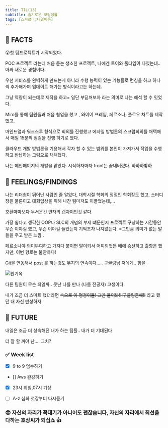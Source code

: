 ```yaml
---
title: TIL(13)
subtitle: 슬기로운 코딩생활
tags: [스파르타,내일배움]
---
```


## 📌 FACTS

😮첫 팀프로젝트가 시작되었다.

POC 프로젝트 라는데 처음 듣는 생소한 프로젝트, 나에겐 토이와 풀타임이 다였는데.. 아싸 새로운 경험이다.

우선 서비스를 완벽하게 만드는게 아니라 수행 능력이 있는 기능들로 런칭을 하고 하나씩 추가해가며 업데이트 해가는 방식이라고는 하는데.

그냥 역량이 되는데로 제작을 하고= 일단 부딛쳐보자 라는 의미로 나는 해석 할 수 잇었다.

Miro를 통해 팀원들과 처음 협업을 했고 , 와이어 프레임, 페르소나, 플로우 차트를 제작했고,

마인드맵과 워크스루 형식으로 회의를 진행했고 에자일 방법론의 스크럼회의를 채택해서 매일 15분씩 점검을 진행 하기로 했다.

클라우드 개발 방법론을 기용해서 각자 할 수 있는 범위를 본인이 가져가서 작업을 수행하고 반납하는 그림으로 채택했다.

나는 메인페이지의 개발을 맡았다. 시작하자마자 front는 끝내버렸다. 하하하핳하

## 📌 FEELINGS/FINDINGS

나는 리더쉽이 뛰어난 사람인 줄 알았다, 대학시절 학회의 정점인 학회장도 했고, 스터디 장은 물론이고 대회입상을 위해 나간 팀마저도 이끌었는데,...

호환마마보다 무서운건 연차의 갭차이인것 같다.

가장 쉽다고 생각한 OOP나 SLC의 개념의 부제 떄문인지 프로젝트 구상하는 시간동안 무슨 이야길 했고, 무슨 이야길 들었는지 기억조차 나지않는다.
=그만큼 의미가 없는 말들을 주고 받은 느낌..

페르소나야 의미부여하고 가져다 붙이면 말이되서 어찌되엇든 배에 승선하고 출항은 했지만, 이번 항로는 불안하다!

Git을 연동해서 post 를 하는것도 무지의 연속이다..... 구글링님 저에게.. 힘을

![원기옥](http://thumbnail.egloos.net/600x0/http://pds7.egloos.com/pds/200803/20/80/c0020880_47e1580b79623.jpg)

다른 팀원이 무슨 죄일까.. 못난 나를 만나 (나름 전공자) 고생이다.

내가 조금 더 스마트 했더라면 ~~속으로 이 멍청이들! 그만 물어봐!!!구글링좀해!!~~ 라고 했던 내 자신 반성하자


## 📌 FUTURE

내일은 조금 더 성숙해진 내가 하는 팀플.. 내가 더 기대된다

더 잘 할 꺼야 난....
그치?

### ✅ Week list
- [x]   9 to 9 엄수하기

- []   Aws 완강하기

- [x]   23시 취침,07시 기상

- [ ]   A-z 심화 첫강부터 다시듣기


### 😎 자신의 자리가 꼭대기가 아니어도 괜찮습니다, 자신의 자리에서 최선을 다하는 호상씨가 되십쇼 👍
